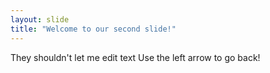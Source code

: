 ```yaml
---
layout: slide
title: "Welcome to our second slide!"
---
```

They shouldn't let me edit text
Use the left arrow to go back!
